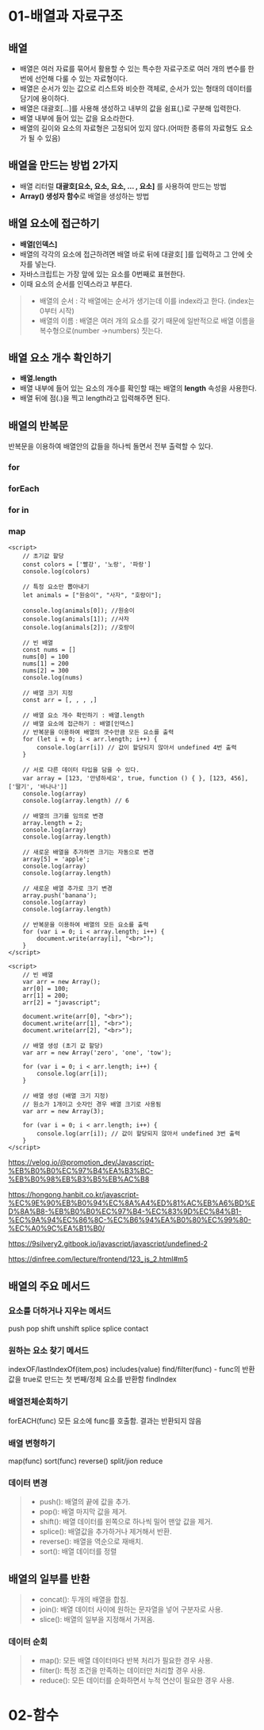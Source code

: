 # 01-배열과 자료구조
## 배열
+ 배열은 여러 자료를 묶어서 활용할 수 있는 특수한 자료구조로 여러 개의 변수를 한 번에 선언해 다룰 수 있는 자료형이다.
+ 배열은 순서가 있는 값으로 리스트와 비슷한 객체로, 순서가 있는 형태의 데이터를 담기에 용이하다.
+ 배열은 대괄호[…]를 사용해 생성하고 내부의 값을 쉼표(,)로 구분해 입력한다. 
+ 배열 내부에 들어 있는 값을 요소라한다. 
+ 배열의 길이와 요소의 자료형은 고정되어 있지 않다.(어떠한 종류의 자료형도 요소가 될 수 있음)

## 배열을 만드는 방법 2가지
+ 배열 리터럴 **대괄호[요소, 요소, 요소, … , 요소]** 를 사용하여 만드는 방법
+ **Array() 생성자 함수**로 배열을 생성하는 방법

## 배열 요소에 접근하기
+ **배열[인덱스]**
+ 배열의 각각의 요소에 접근하려면 배열 바로 뒤에 대괄호[ ]를 입력하고 그 안에 숫자를 넣는다. 
+ 자바스크립트는 가장 앞에 있는 요소를 0번째로 표현한다. 
+ 이때 요소의 순서를 인덱스라고 부른다.

> + 배열의 순서 : 각 배열에는 순서가 생기는데 이를 index라고 한다. (index는 0부터 시작)
> + 배열의 이름 : 배열은 여러 개의 요소를 갖기 때문에 일반적으로 배열 이름을 복수형으로(number →numbers) 짓는다.

## 배열 요소 개수 확인하기
+ **배열.length**
+ 배열 내부에 들어 있는 요소의 개수를 확인할 때는 배열의 **length** 속성을 사용한다. 
+ 배열 뒤에 점(.)을 찍고 length라고 입력해주면 된다.

## 배열의 반복문
반복문을 이용하여 배열안의 값들을 하나씩 돌면서 전부 출력할 수 있다.

### for
### forEach
### for in
### map

````
<script>
    // 초기값 할당
    const colors = ['빨강', '노랑', '파랑']
    console.log(colors)

    // 특정 요소만 뽑아내기
    let animals = ["원숭이", "사자", "호랑이"];

    console.log(animals[0]); //원숭이
    console.log(animals[1]); //사자
    console.log(animals[2]); //호랑이

    // 빈 배열
    const nums = []
    nums[0] = 100
    nums[1] = 200
    nums[2] = 300
    console.log(nums)

    // 배열 크기 지정
    const arr = [, , , ,]

    // 배열 요소 개수 확인하기 : 배열.length
    // 배열 요소에 접근하기 : 배열[인덱스]
    // 반복문을 이용하여 배열의 갯수만큼 모든 요소를 출력
    for (let i = 0; i < arr.length; i++) {
        console.log(arr[i]) // 값이 할당되지 않아서 undefined 4번 출력
    }

    // 서로 다른 데이터 타입을 담을 수 있다.    
    var array = [123, '안녕하세요', true, function () { }, [123, 456], ['딸기', '바나나']]
    console.log(array)
    console.log(array.length) // 6

    // 배열의 크기를 임의로 변경
    array.length = 2;
    console.log(array)
    console.log(array.length)

    // 새로운 배열을 추가하면 크기는 자동으로 변경 
    array[5] = 'apple';
    console.log(array)
    console.log(array.length)

    // 새로운 배열 추가로 크기 변경
    array.push('banana');
    console.log(array)
    console.log(array.length)

    // 반복문을 이용하여 배열의 모든 요소를 출력
    for (var i = 0; i < array.length; i++) {
        document.write(array[i], "<br>");
    }
</script>
````

````
<script>
    // 빈 배열
    var arr = new Array();
    arr[0] = 100;
    arr[1] = 200;
    arr[2] = "javascript";

    document.write(arr[0], "<br>");
    document.write(arr[1], "<br>");
    document.write(arr[2], "<br>");

    // 배열 생성 (초기 값 할당)
    var arr = new Array('zero', 'one', 'tow');

    for (var i = 0; i < arr.length; i++) {
        console.log(arr[i]);
    }

    // 배열 생성 (배열 크기 지정)
    // 원소가 1개이고 숫자인 경우 배열 크기로 사용됨
    var arr = new Array(3);

    for (var i = 0; i < arr.length; i++) {
        console.log(arr[i]); // 값이 할당되지 않아서 undefined 3번 출력  
    }
</script>
````

https://velog.io/@promotion_dev/Javascript-%EB%B0%B0%EC%97%B4%EA%B3%BC-%EB%B0%98%EB%B3%B5%EB%AC%B8

https://hongong.hanbit.co.kr/javascript-%EC%9E%90%EB%B0%94%EC%8A%A4%ED%81%AC%EB%A6%BD%ED%8A%B8-%EB%B0%B0%EC%97%B4-%EC%83%9D%EC%84%B1-%EC%9A%94%EC%86%8C-%EC%B6%94%EA%B0%80%EC%99%80-%EC%A0%9C%EA%B1%B0/

https://9silvery2.gitbook.io/javascript/javascript/undefined-2

https://dinfree.com/lecture/frontend/123_js_2.html#m5

## 배열의 주요 메서드
### 요소를 더하거나 지우는 메서드
push
pop
shift
unshift
splice
splice
contact

### 원하는 요소 찾기 메서드
indexOF/lastIndexOf(item,pos)
includes(value)
find/filter(func) - func의 반환 값을 true로 만드는 첫 번째/정체 요소를 반환함
findIndex

### 배열전체순회하기
forEACH(func) 모든 요소에 func를 호출함. 결과는 반환되지 않음

### 배열 변형하기
map(func)
sort(func)
reverse()
split/jion
reduce

### 데이터 변경
> + push(): 배열의 끝에 값을 추가.
> + pop(): 배열 마지막 값을 제거.
> + shift(): 배열 데이터를 왼쪽으로 하나씩 밀어 맨앞 값을 제거.
> + splice(): 배열값을 추가하거나 제거해서 반환.
> + reverse(): 배열을 역순으로 재배치.
> + sort(): 배열 데이터를 정렬

## 배열의 일부를 반환
> + concat(): 두개의 배열을 합침.
> + join(): 배열 데이터 사이에 원하는 문자열을 넣어 구분자로 사용.
> + slice(): 배열의 일부을 지정해서 가져옴.

### 데이터 순회
> + map(): 모든 배열 데이터마다 반복 처리가 필요한 경우 사용.
> + filter(): 특정 조건을 만족하는 데이터만 처리할 경우 사용.
> + reduce(): 모든 데이터를 순화하면서 누적 연산이 필요한 경우 사용.

# 02-함수